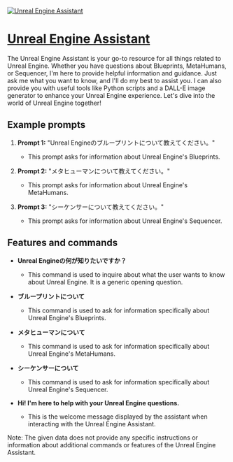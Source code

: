 [![Unreal Engine Assistant](https://files.oaiusercontent.com/file-saHixYyEawaTkX0dTMkBCFss?se=2123-10-17T12%3A26%3A26Z&sp=r&sv=2021-08-06&sr=b&rscc=max-age%3D31536000%2C%20immutable&rscd=attachment%3B%20filename%3Df58198b7-8029-4d17-8b2e-526f83b19183.png&sig=B74XsxOmlCiDsox/GSkKJNAnuiew/uU7sAIpUVYeAEA%3D)](https://chat.openai.com/g/g-1V3xLiymP-unreal-engine-assistant)

# [Unreal Engine Assistant](https://chat.openai.com/g/g-1V3xLiymP-unreal-engine-assistant)

The Unreal Engine Assistant is your go-to resource for all things related to Unreal Engine. Whether you have questions about Blueprints, MetaHumans, or Sequencer, I'm here to provide helpful information and guidance. Just ask me what you want to know, and I'll do my best to assist you. I can also provide you with useful tools like Python scripts and a DALL-E image generator to enhance your Unreal Engine experience. Let's dive into the world of Unreal Engine together!

## Example prompts

1. **Prompt 1:** "Unreal Engineのブループリントについて教えてください。"
   - This prompt asks for information about Unreal Engine's Blueprints.

2. **Prompt 2:** "メタヒューマンについて教えてください。"
   - This prompt asks for information about Unreal Engine's MetaHumans.

3. **Prompt 3:** "シーケンサーについて教えてください。"
   - This prompt asks for information about Unreal Engine's Sequencer.

## Features and commands

- **Unreal Engineの何が知りたいですか？**
  - This command is used to inquire about what the user wants to know about Unreal Engine. It is a generic opening question.

- **ブループリントについて**
  - This command is used to ask for information specifically about Unreal Engine's Blueprints.

- **メタヒューマンについて**
  - This command is used to ask for information specifically about Unreal Engine's MetaHumans.

- **シーケンサーについて**
  - This command is used to ask for information specifically about Unreal Engine's Sequencer.

- **Hi! I'm here to help with your Unreal Engine questions.**
  - This is the welcome message displayed by the assistant when interacting with the Unreal Engine Assistant.

Note: The given data does not provide any specific instructions or information about additional commands or features of the Unreal Engine Assistant.
